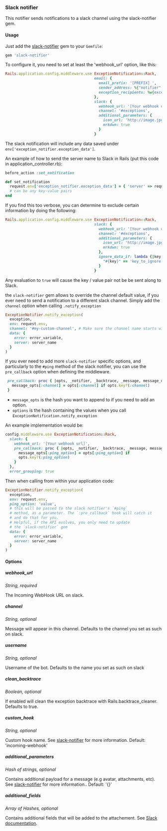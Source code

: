 ### Slack notifier

This notifier sends notifications to a slack channel using the slack-notifier gem.

#### Usage

Just add the [slack-notifier](https://github.com/stevenosloan/slack-notifier) gem to your `Gemfile`:

```ruby
gem 'slack-notifier'
```

To configure it, you need to set at least the 'webhook_url' option, like this:

```ruby
Rails.application.config.middleware.use ExceptionNotification::Rack,
                                        email: {
                                          email_prefix: '[PREFIX] ',
                                          sender_address: %{"notifier" <notifier@example.com>},
                                          exception_recipients: %w{exceptions@example.com}
                                        },
                                        slack: {
                                          webhook_url: '[Your webhook url]',
                                          channel: '#exceptions',
                                          additional_parameters: {
                                            icon_url: 'http://image.jpg',
                                            mrkdwn: true
                                          }
                                        }
```

The slack notification will include any data saved under `env['exception_notifier.exception_data']`.

An example of how to send the server name to Slack in Rails (put this code in application_controller.rb):

```ruby
before_action :set_notification

def set_notification
  request.env['exception_notifier.exception_data'] = { 'server' => request.env['SERVER_NAME'] }
  # can be any key-value pairs
end
```

If you find this too verbose, you can determine to exclude certain information by doing the following:

```ruby
Rails.application.config.middleware.use ExceptionNotification::Rack,
                                        slack: {
                                          webhook_url: '[Your webhook url]',
                                          channel: '#exceptions',
                                          additional_parameters: {
                                            icon_url: 'http://image.jpg',
                                            mrkdwn: true
                                          },
                                          ignore_data_if: lambda {|key, value|
                                            "#{key}" == 'key_to_ignore' || value.is_a?(ClassToBeIgnored)
                                          }
                                        }
```

Any evaluation to `true` will cause the key / value pair not be be sent along to Slack.


the `slack-notifier` gem allows to override the channel default value, if you ever
need to send a notification to a different slack channel. Simply add the
`channel` option when calling `.notify_exception`

```ruby
ExceptionNotifier.notify_exception(
  exception,
  env: request.env,
  channel: '#my-custom-channel', # Make sure the channel name starts with `#`
  data: {
    error: error_variable,
    server: server_name
  }
)
```

If you ever need to add more `slack-notifier` specific options, and
particularly to the `#ping` method of the slack notifier, you can use
the `pre_callback` option when defining the middleware.
```ruby
 pre_callback: proc { |opts, _notifier, _backtrace, _message, message_opts|
   message_opts[:channel] = opts[:channel] if opts.key?(:channel)
 }

```
- `message_opts` is the hash you want to append to if you need to add an option.
- `options` is the hash containing the values when you call
  `ExceptionNotification.notify_exception`

An example implementation would be:
```ruby
config.middleware.use ExceptionNotification::Rack,
  slack: {
    webhook_url: '[Your webhook url]',
    pre_callback: proc { |opts, _notifier, _backtrace, _message, message_opts|
      message_opts[:ping_option] = opts[:ping_option] if
      opts.key?(:ping_option)
    }
  },
  error_grouping: true
```
Then when calling from within your application code:
```ruby
ExceptionNotifier.notify_exception(
  exception,
  env: request.env,
  ping_option: 'value',
  # this will be passed to the slack notifier's `#ping`
  # method, as a parameter. The `:pre_callback` hook will catch it
  # and do that for you.
  # Helpful, if the API evolves, you only need to update
  # the `slack-notifier` gem
  data: {
    error: error_variable,
    server: server_name
  }
)

```
#### Options

##### webhook_url

*String, required*

The Incoming WebHook URL on slack.

##### channel

*String, optional*

Message will appear in this channel. Defaults to the channel you set as such on slack.

##### username

*String, optional*

Username of the bot. Defaults to the name you set as such on slack

##### clean_backtrace

*Boolean, optional*

If enabled will clean the exception backtrace with Rails.backtrace_cleaner. Defaults to true.

##### custom_hook

*String, optional*

Custom hook name. See [slack-notifier](https://github.com/stevenosloan/slack-notifier#custom-hook-name) for
more information. Default: 'incoming-webhook'

##### additional_parameters

*Hash of strings, optional*

Contains additional payload for a message (e.g avatar, attachments, etc). See [slack-notifier](https://github.com/stevenosloan/slack-notifier#additional-parameters) for more information.. Default: '{}'

##### additional_fields

*Array of Hashes, optional*

Contains additional fields that will be added to the attachement. See [Slack documentation](https://api.slack.com/docs/message-attachments).
